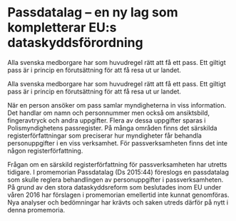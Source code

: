 # Passdatalag – en ny lag som kompletterar EU:s dataskyddsförordning

Alla svenska medborgare har som huvudregel rätt att få ett pass. Ett giltigt pass är i princip en förutsättning för att få resa ut ur landet.

Alla svenska medborgare har som huvudregel rätt att få ett pass. Ett giltigt pass är i princip en förutsättning för att få resa ut ur landet.

När en person ansöker om pass samlar myndigheterna in viss information. Det handlar om namn och personnummer men också om ansiktsbild, fingeravtryck och andra uppgifter. Flera av dessa uppgifter sparas i Polismyndighetens passregister. På många områden finns det särskilda registerförfattningar som preciserar hur myndigheter får behandla personuppgifter i en viss verksamhet. För passverksamheten finns det inte någon registerförfattning.

Frågan om en särskild registerförfattning för passverksamheten har utretts tidigare. I promemorian Passdatalag (Ds 2015:44) föreslogs en passdatalag som skulle reglera behandlingen av personuppgifter i passverksamheten. På grund av den stora dataskyddsreform som beslutades inom EU under våren 2016 har förslagen i promemorian emellertid inte kunnat genomföras. Nya analyser och bedömningar har krävts och saken utreds därför på nytt i denna promemoria.
